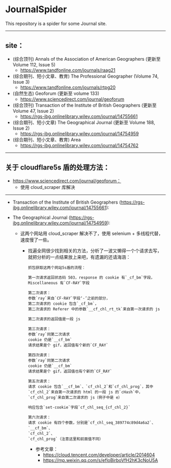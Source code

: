 # JournalSpider

This repository is a spider for some Journal site.

---

## site：

- (综合顶刊) Annals of the Association of American Geographers (更新至 Volume 112, Issue 5)
  - https://www.tandfonline.com/journals/raag21
- (综合期刊、短小文章、教育) The Professional Geographer (Volume 74, Issue 3)
  - https://www.tandfonline.com/journals/rtpg20
- (自然生态) Geoforum (更新至 volume 133)
  - https://www.sciencedirect.com/journal/geoforum
- (综合顶刊) Transaction of the Institute of British Geographers (更新至 Volume 47, Issue 2)
  - https://rgs-ibg.onlinelibrary.wiley.com/journal/14755661
- (综合期刊、短小文章) The Geographical Journal (更新至 Volume 188, Issue 2)
  - https://rgs-ibg.onlinelibrary.wiley.com/journal/14754959
- (综合期刊、短小文章、教育) Area 
  - https://rgs-ibg.onlinelibrary.wiley.com/journal/14754762
---

## 关于 cloudflare5s 盾的处理方法：

- https://www.sciencedirect.com/journal/geoforum：
  - 使用 cloud_scraper 库解决

---

- Transaction of the Institute of British Geographers (https://rgs-ibg.onlinelibrary.wiley.com/journal/14755661):
- The Geographical Journal (https://rgs-ibg.onlinelibrary.wiley.com/journal/14754959):

  - 这两个网站用 cloud_scraper 解决不了，使用 selenium + 多线程代替，速度慢了一些。

    - 找遍全网很少找到相关的方法，分析了一波又懒得一个个请求去写，就把分析的一点结果放上来吧，有遗漏的还请海涵：

          抓包获取这两个网站5s盾的流程：

          第一次请求返回状态码 503，response 的 cookie 有`_cf_bm`字段，Miscellaneous 有`CF-RAY`字段

          第二次请求：
          参数`ray`来自`CF-RAY`字段‘-’之前的部分，
          第二次请求的 cookie 包含`_cf_bm`，
          第二次请求的 Referer 中的参数`__cf_chl_rt_tk`来自第一次请求的 js

          第二次请求的返回值是一段 js

          第三次请求：
          参数`ray`同第二次请求
          cookie 仍是`__cf_bm`
          请求结果是个 gif，返回值有个新的`CF_RAY`

          第四次请求：
          参数`ray`同第二次请求
          cookie 仍是`__cf_bm`
          请求结果是个 gif，返回值也有个新的`CF_RAY`

          第五次请求：
          请求 cookie 包含`__cf_bm`、`cf_chl_2`和`cf_chl_prog`，其中`cf_chl_2`来自第一次请求的 html 的一段 js 的`cHash`中，`cf_chl_prog`来自第二次请求的 js（例子中是 e）

          响应包含`set-cookie`字段`cf_chl_seq_{cf_chl_2}`

          第六次请求：
          请求 cookie 有四个参数，分别是`cf_chl_seq_389774c89d4a6a2`、
          `__cf_bm`、
          `cf_chl_2`、
          `cf_chl_prog`（注意这里和前面值不同）

      - 参考文章：
        - https://cloud.tencent.com/developer/article/2014604
        - https://mp.weixin.qq.com/s/efloBirboVfH2hK3cNoU5A
